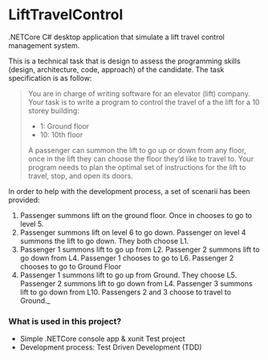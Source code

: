 # LiftTravelControl
.NETCore C# desktop application that simulate a lift travel control management system.

This is a technical task that is design to assess the programming skills (design, architecture, code, approach) of the candidate.
The task specification is as follow:

>You are in charge of writing software for an elevator (lift) company.
>Your task is to write a program to control the travel of a the lift for a 10 storey building: 
> * 1: Ground floor
> * 10: 10th floor
>
>A passenger can summon the lift to go up or down from any floor, once in the lift they can choose the floor they’d like to travel to.
>Your program needs to plan the optimal set of instructions for the lift to travel, stop,  and open its doors.

In order to help with the development process, a set of scenarii has been provided:
1. Passenger summons lift on the ground floor. Once in chooses to go to level 5.
2. Passenger summons lift on level 6 to go down. Passenger on level 4 summons the lift to go down. They both choose L1.
3. Passenger 1 summons lift to go up from L2. Passenger 2 summons lift to go down from L4. Passenger 1 chooses to go to L6. Passenger 2 chooses to go to Ground Floor
4. Passenger 1 summons lift to go up from Ground. They choose L5. Passenger 2 summons lift to go down from L4. Passenger 3 summons lift to go down from L10. Passengers 2 and 3 choose to travel to Ground._


### What is used in this project?
* Simple .NETCore console app & xunit Test project
* Development process: Test Driven Development (TDD)
